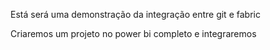 Está será uma demonstração da integração entre git e fabric

Criaremos um projeto no power bi completo e integraremos 
